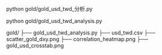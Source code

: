 python gold/gold_usd_twd_分析.py

python gold/gold_usd_twd_analysis.py    

gold/
├── gold_usd_twd_analysis.py
├── usd_twd.csv
├── scatter_gold_dxy.png
├── correlation_heatmap.png
├── gold_usd_crosstab.png